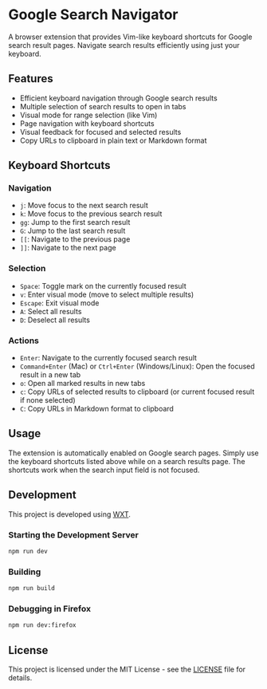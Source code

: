 # Google Search Navigator

A browser extension that provides Vim-like keyboard shortcuts for Google search result pages. Navigate search results efficiently using just your keyboard.

## Features

- Efficient keyboard navigation through Google search results
- Multiple selection of search results to open in tabs
- Visual mode for range selection (like Vim)
- Page navigation with keyboard shortcuts
- Visual feedback for focused and selected results
- Copy URLs to clipboard in plain text or Markdown format

## Keyboard Shortcuts

### Navigation
- `j`: Move focus to the next search result
- `k`: Move focus to the previous search result
- `gg`: Jump to the first search result
- `G`: Jump to the last search result
- `[[`: Navigate to the previous page
- `]]`: Navigate to the next page

### Selection
- `Space`: Toggle mark on the currently focused result
- `v`: Enter visual mode (move to select multiple results)
- `Escape`: Exit visual mode
- `A`: Select all results
- `D`: Deselect all results

### Actions
- `Enter`: Navigate to the currently focused search result
- `Command+Enter` (Mac) or `Ctrl+Enter` (Windows/Linux): Open the focused result in a new tab
- `o`: Open all marked results in new tabs
- `c`: Copy URLs of selected results to clipboard (or current focused result if none selected)
- `C`: Copy URLs in Markdown format to clipboard

## Usage

The extension is automatically enabled on Google search pages. Simply use the keyboard shortcuts listed above while on a search results page. The shortcuts work when the search input field is not focused.

## Development

This project is developed using [WXT](https://wxt.dev/).

### Starting the Development Server

```bash
npm run dev
```

### Building

```bash
npm run build
```

### Debugging in Firefox

```bash
npm run dev:firefox
```

## License

This project is licensed under the MIT License - see the [LICENSE](LICENSE) file for details. 
